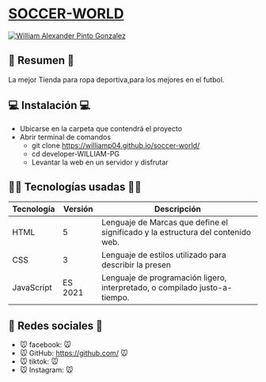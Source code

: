 # [SOCCER-WORLD](https://williamp04.github.io/soccer-world/)

[![William Alexander Pinto Gonzalez](https://i.postimg.cc/y8srFtfj/imagen-2023-06-13-115153612.png)](https://williamp04.github.io/soccer-world/)

## 📜 Resumen 📜
La mejor Tienda para ropa deportiva,para los mejores en el futbol. 

## 💻 Instalación 💻
- Ubicarse en la carpeta que contendrá el proyecto
- Abrir terminal de comandos
  - git clone https://williamp04.github.io/soccer-world/
  - cd developer-WILLIAM-PG
  - Levantar la web en un servidor y disfrutar

## 👨‍💻 Tecnologías usadas 👨‍💻
| Tecnología | Versión | Descripción                                                                     |
|------------|---------|---------------------------------------------------------------------------------|
| HTML       | 5       | Lenguaje de Marcas que define el significado y la estructura del contenido web. |
| CSS        | 3       | Lenguaje de estilos utilizado para describir la presen| javascritptación de documentos.     |
| JavaScript |ES 2021	 | Lenguaje de programación ligero, interpretado, o compilado justo-a-tiempo.      |

## 🤗 Redes sociales 🤗
- 🐭 facebook:  🐭
- 🐭 GitHub: https://github.com/ 🐭
- 🐭 tiktok:  🐭
- 🐭 Instagram:  🐭